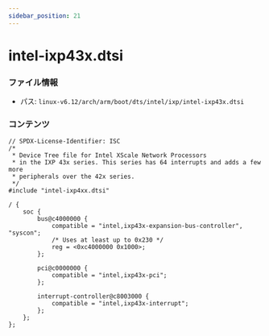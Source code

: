 ```yaml
---
sidebar_position: 21
---
```

# intel-ixp43x.dtsi

### ファイル情報

- パス: `linux-v6.12/arch/arm/boot/dts/intel/ixp/intel-ixp43x.dtsi`

### コンテンツ

```dtsi
// SPDX-License-Identifier: ISC
/*
 * Device Tree file for Intel XScale Network Processors
 * in the IXP 43x series. This series has 64 interrupts and adds a few more
 * peripherals over the 42x series.
 */
#include "intel-ixp4xx.dtsi"

/ {
	soc {
		bus@c4000000 {
			compatible = "intel,ixp43x-expansion-bus-controller", "syscon";
			/* Uses at least up to 0x230 */
			reg = <0xc4000000 0x1000>;
		};

		pci@c0000000 {
			compatible = "intel,ixp43x-pci";
		};

		interrupt-controller@c8003000 {
			compatible = "intel,ixp43x-interrupt";
		};
	};
};

```
